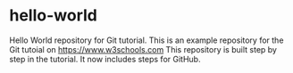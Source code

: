 # hello-world
Hello World repository for Git tutorial.
This is an example repository for the Git tutoial on https://www.w3schools.com
This repository is built step by step in the tutorial.
It now includes steps for GitHub.
